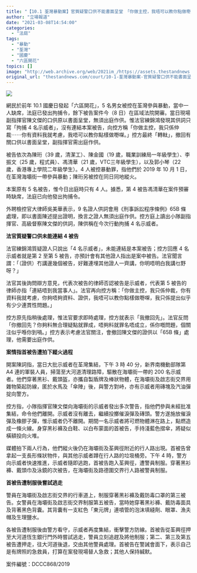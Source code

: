 ```yaml
---
title: "【10.1 荃灣暴動案】官質疑警口供不能書面呈堂　「你做主控，我唔可以教你點做嘢」"
author: "立場報道"
date: "2021-03-08T14:54:00"
categories:
  - "法庭"
tags:
  - "暴動"
  - "荃灣"
  - "國慶"
  - "六區開花"
topics: []
image: "http://web.archive.org/web/2021im_/https://assets.thestandnews.com/media/photos/lin-02_LlYiq_ARygXvS.png"
original_url: "thestandnews.com/court/10-1-荃灣暴動案-官質疑警口供不能書面呈堂-你做主控-我唔可以教你點做嘢"
---
```

![](http://web.archive.org/web/2021im_/https://assets.thestandnews.com/media/photos/lin-02_LlYiq_ARygXvS.png)

網民於前年 10.1 國慶日發起「六區開花」，5 名男女被控在荃灣參與暴動，當中一人缺席，法庭已發出拘捕令，餘下被告案件今（8 日）在區域法院開審。當日現場副指揮官陳文傑的口供原以書面呈堂，無須出庭作供。惟法官練錦鴻發現其供詞只寫「拘捕 4 名示威者」，沒有連結本案被告，向控方稱「你做主控，我只係仲裁⋯⋯你有資料我就考慮，我唔可以教你點樣做嘢㗎。」控方最終「轉軚」，撤回有關口供以書面呈堂，副指揮官需出庭作供。

被告依次為陳珩（39 歲，清潔工）、陳金國（19 歲，職業訓練局一年級學生）、李振文（25 歲，程式員）、馮清華（21 歲，VTC三年級學生），以及郭小琴（22 歲，香港專上學院二年級學生）。4 人被控暴動罪，指他們於 2019 年 10 月 1 日，在荃灣海壩街一帶參與暴動；陳珩另被控在同日同地縱火。

本案原有 5 名被告，惟今日出庭時只有 4 人。據悉，第 4 被告馮清華在案件預審時缺席，法庭已向他發出拘捕令。

外聘檢控官大律師吳美華表示，9 名證人供詞會用《刑事訴訟程序條例》65B 條處理，即以書面陳述提出證明，換言之證人無須出庭作供。控方庭上讀出小隊副指揮官、高級督察陳文傑的供詞，陳供稱在今次行動拘捕 4 名示威者。

**法官質疑警口供未能連結 4 被告**

法官練錦鴻質疑證人只說出「4 名示威者」，未能連結是本案被告；控方回應 4 名示威者就是第 2 至第 5 被告，亦預計會有其他證人指出是案中被告。法官聞言謂：「（證供）冇講邊幾個被告，好難連埋其他證人一齊講，你明唔明白我講乜野呀？」

法官其後詢問辯方意見，代表次被告的律師否認被告是示威者，代表第 5 被告的律師亦指「連結唔到我當事人」。法官再向控方稱：「你做主控，我只係仲裁，你有資料我就考慮，你夠唔夠資料、證供，我唔可以教你點樣做嘢㗎，我只係提出似乎有少少連貫性問題。」

控方原先指稍後處理，惟法官要求即時處理，控方就表示「我撤回先」。法官反問「你撤回先？你夠料無合理疑點就罪成，唔夠料就罪名唔成立，係你嘅問題，個關注似乎喺你到喎。」控方表示考慮法官關注，會撤回陳文傑的證供以「65B 條」處理，他需要出庭作供。

**案情指首被告遭拍下縱火過程**

開案陳詞指，當日大批示威者在荃灣集結，下午 3 時 40 分，新界南機動部隊第 A4 連的軍裝人員，掃蕩至大河道清理路障，驅散在海壩街一帶的 200 名示威者。他們穿著黑衫、戴頭盔，亦攜自製盾牌及棒狀物體，在海壩街及啟志街交界用雜物築起防線，匿於水馬及「傘陣」後，與警方對峙，亦有示威者用磚塊及汽油彈掟向警方。

控方指，小隊指揮官陳文傑向海壩街的示威者發出多次警告，指他們參與未經批准集結，命令他們離開。示威者沒有離去，繼續投擲催淚彈及磚頭。警方遂施放催淚彈及橡膠子彈，惟示威者仍不離開。期間一名示威者將可燃物體淋在路上，點燃造成一條火線。身穿黑衫褲及白鞋、以白布蒙面的首被告，手持淺藍色摺傘，將疑似橫額投向火堆。

媒體拍下兩人行為，他們縱火後仍在海壩街及荃興徑附近的行人路出現。首被告曾拿起一支長形條狀物件，與其他示威者蹲在行人路的垃圾桶旁。下午 4 時，警方向示威者快速推進，示威者隨即逃跑，首被告跑入荃興徑，遭警員制服。穿著黑衫褲、戴頭巾及泳鏡的次被告，在海壩街及路德圍交界行人路被警員制服。

**首被告遭制服後嘗試逃走**

警員在海壩街及啟志街交界的行車道上，制服穿著黑衫褲及戴防毒口罩的第三被告。女警員在海壩街及啟志街交界制服第五被告，當時她穿著黑衫褲、戴防毒面具及背著黑色背囊。其背囊有一支紅色「東元牌」連噴管的泡沫填縫劑、眼罩、漁夫帽及生理鹽水。

各被告遭制服後由警方看守，示威者再度集結，衝擊警方防線。首被告從荃興徑押至大河道恆生銀行門外時嘗試逃走，警員立刻追趕及將他制服；第二、第三及第五被告遭押走，往大河道後退，交由其他警員處理。首被告在警誡會面下，表示自己是有牌照的急救員，打算在案發現場替人急救；其他人保持緘默。

案件編號：DCCC868/2019